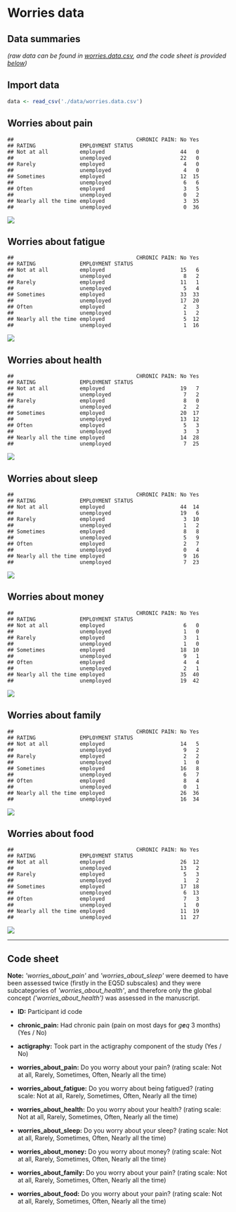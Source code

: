
Worries data
============

Data summaries
--------------

*(raw data can be found in [worries.data.csv](./data/worries.data.csv), and the code sheet is provided [below](#code-sheet))*

Import data
-----------

``` r
data <- read_csv('./data/worries.data.csv')
```

Worries about pain
------------------

    ##                                       CHRONIC PAIN: No Yes
    ## RATING              EMPLOYMENT STATUS                     
    ## Not at all          employed                        44   0
    ##                     unemployed                      22   0
    ## Rarely              employed                         4   0
    ##                     unemployed                       4   0
    ## Sometimes           employed                        12  15
    ##                     unemployed                       6   6
    ## Often               employed                         3   5
    ##                     unemployed                       0   2
    ## Nearly all the time employed                         3  35
    ##                     unemployed                       0  36

![](./figures/pain-1.svg)

Worries about fatigue
---------------------

    ##                                       CHRONIC PAIN: No Yes
    ## RATING              EMPLOYMENT STATUS                     
    ## Not at all          employed                        15   6
    ##                     unemployed                       8   2
    ## Rarely              employed                        11   1
    ##                     unemployed                       5   4
    ## Sometimes           employed                        33  33
    ##                     unemployed                      17  20
    ## Often               employed                         2   3
    ##                     unemployed                       1   2
    ## Nearly all the time employed                         5  12
    ##                     unemployed                       1  16

![](./figures/fatigue-1.svg)

Worries about health
--------------------

    ##                                       CHRONIC PAIN: No Yes
    ## RATING              EMPLOYMENT STATUS                     
    ## Not at all          employed                        19   7
    ##                     unemployed                       7   2
    ## Rarely              employed                         8   0
    ##                     unemployed                       2   2
    ## Sometimes           employed                        20  17
    ##                     unemployed                      13  12
    ## Often               employed                         5   3
    ##                     unemployed                       3   3
    ## Nearly all the time employed                        14  28
    ##                     unemployed                       7  25

![](./figures/health-1.svg)

Worries about sleep
-------------------

    ##                                       CHRONIC PAIN: No Yes
    ## RATING              EMPLOYMENT STATUS                     
    ## Not at all          employed                        44  14
    ##                     unemployed                      19   6
    ## Rarely              employed                         3  10
    ##                     unemployed                       1   2
    ## Sometimes           employed                         8   8
    ##                     unemployed                       5   9
    ## Often               employed                         2   7
    ##                     unemployed                       0   4
    ## Nearly all the time employed                         9  16
    ##                     unemployed                       7  23

![](./figures/sleep-1.svg)

Worries about money
-------------------

    ##                                       CHRONIC PAIN: No Yes
    ## RATING              EMPLOYMENT STATUS                     
    ## Not at all          employed                         6   0
    ##                     unemployed                       1   0
    ## Rarely              employed                         3   1
    ##                     unemployed                       1   0
    ## Sometimes           employed                        18  10
    ##                     unemployed                       9   1
    ## Often               employed                         4   4
    ##                     unemployed                       2   1
    ## Nearly all the time employed                        35  40
    ##                     unemployed                      19  42

![](./figures/money-1.svg)

Worries about family
--------------------

    ##                                       CHRONIC PAIN: No Yes
    ## RATING              EMPLOYMENT STATUS                     
    ## Not at all          employed                        14   5
    ##                     unemployed                       9   2
    ## Rarely              employed                         2   2
    ##                     unemployed                       1   0
    ## Sometimes           employed                        16   8
    ##                     unemployed                       6   7
    ## Often               employed                         8   4
    ##                     unemployed                       0   1
    ## Nearly all the time employed                        26  36
    ##                     unemployed                      16  34

![](./figures/family-1.svg)

Worries about food
------------------

    ##                                       CHRONIC PAIN: No Yes
    ## RATING              EMPLOYMENT STATUS                     
    ## Not at all          employed                        26  12
    ##                     unemployed                      13   2
    ## Rarely              employed                         5   3
    ##                     unemployed                       1   2
    ## Sometimes           employed                        17  18
    ##                     unemployed                       6  13
    ## Often               employed                         7   3
    ##                     unemployed                       1   0
    ## Nearly all the time employed                        11  19
    ##                     unemployed                      11  27

![](./figures/food-1.svg)

------------------------------------------------------------------------

Code sheet
----------

**Note:** *'worries\_about\_pain'* and *'worries\_about\_sleep'* were deemed to have been assessed twice (firstly in the EQ5D subscales) and they were subcategories of *'worries\_about\_health'*, and therefore only the global concept *('worries\_about\_health')* was assessed in the manuscript.

-   **ID:** Participant id code

-   **chronic\_pain:** Had chronic pain (pain on most days for *g**e**q* 3 months) (Yes / No)

-   **actigraphy:** Took part in the actigraphy component of the study (Yes / No)

-   **worries\_about\_pain:** Do you worry about your pain? (rating scale: Not at all, Rarely, Sometimes, Often, Nearly all the time)

-   **worries\_about\_fatigue:** Do you worry about being fatigued? (rating scale: Not at all, Rarely, Sometimes, Often, Nearly all the time)

-   **worries\_about\_health:** Do you worry about your health? (rating scale: Not at all, Rarely, Sometimes, Often, Nearly all the time)

-   **worries\_about\_sleep:** Do you worry about your sleep? (rating scale: Not at all, Rarely, Sometimes, Often, Nearly all the time)

-   **worries\_about\_money:** Do you worry about money? (rating scale: Not at all, Rarely, Sometimes, Often, Nearly all the time)

-   **worries\_about\_family:** Do you worry about your pain? (rating scale: Not at all, Rarely, Sometimes, Often, Nearly all the time)

-   **worries\_about\_food:** Do you worry about your pain? (rating scale: Not at all, Rarely, Sometimes, Often, Nearly all the time)
